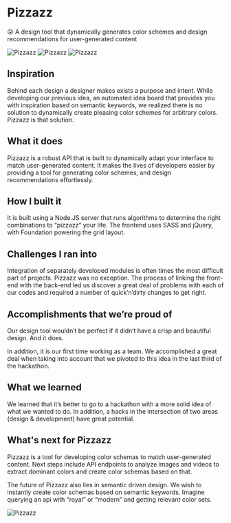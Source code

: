 # Pizzazz
:stuck_out_tongue: A design tool that dynamically generates color schemes and design recommendations for user-generated content

![Pizzazz](https://raw.githubusercontent.com/josephmilla/pizzazz/master/img/pizzazz.png)
![Pizzazz](https://raw.githubusercontent.com/josephmilla/pizzazz/master/img/Screenshot%202015-09-06%2007.48.36.png)
![Pizzazz](https://raw.githubusercontent.com/josephmilla/pizzazz/master/img/Screenshot%202015-09-06%2007.48.56.png)

## Inspiration

Behind each design a designer makes exists a purpose and intent. While developing our previous idea, an automated idea board that provides you with inspiration based on semantic keywords, we realized there is no solution to dynamically create pleasing color schemes for arbitrary colors. Pizzazz is that solution.

## What it does

Pizzazz is a robust API that is built to dynamically adapt your interface to match user-generated content. It makes the lives of developers easier by providing a tool for generating color schemes, and design recommendations effortlessly.

## How I built it

It is built using a Node.JS server that runs algorithms to determine the right combinations to “pizzazz” your life. The frontend uses SASS and jQuery, with Foundation powering the grid layout.

## Challenges I ran into

Integration of separately developed modules is often times the most difficult part of projects. Pizzazz was no exception. The process of linking the front-end with the back-end led us discover a great deal of problems with each of our codes and required a number of quick’n’dirty changes to get right.

## Accomplishments that we’re proud of

Our design tool wouldn’t be perfect if it didn’t have a crisp and beautiful design. And it does.

In addition, it is our first time working as a team. We accomplished a great deal when taking into account that we pivoted to this idea in the last third of the hackathon.

## What we learned

We learned that it’s better to go to a hackathon with a more solid idea of what we wanted to do. In addition, a hacks in the intersection of two areas (design & development) have great potential.

## What's next for Pizzazz

Pizzazz is a tool for developing color schemas to match user-generated content. Next steps include API endpoints to analyze images and videos to extract dominant colors and create color schemas based on that.

The future of Pizzazz also lies in semantic driven design. We wish to instantly create color schemas based on semantic keywords. Imagine querying an api with “royal” or “modern” and getting relevant color sets.

![Pizzazz](https://raw.githubusercontent.com/josephmilla/pizzazz/master/img/queenb.gif)
